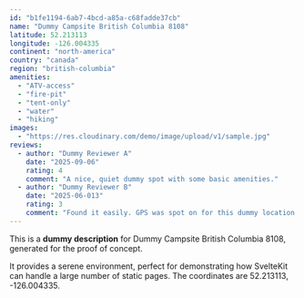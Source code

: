 ```yaml
---
id: "b1fe1194-6ab7-4bcd-a85a-c68fadde37cb"
name: "Dummy Campsite British Columbia 8108"
latitude: 52.213113
longitude: -126.004335
continent: "north-america"
country: "canada"
region: "british-columbia"
amenities:
  - "ATV-access"
  - "fire-pit"
  - "tent-only"
  - "water"
  - "hiking"
images:
  - "https://res.cloudinary.com/demo/image/upload/v1/sample.jpg"
reviews:
  - author: "Dummy Reviewer A"
    date: "2025-09-06"
    rating: 4
    comment: "A nice, quiet dummy spot with some basic amenities."
  - author: "Dummy Reviewer B"
    date: "2025-06-013"
    rating: 3
    comment: "Found it easily. GPS was spot on for this dummy location."
---
```


This is a **dummy description** for Dummy Campsite British Columbia 8108, generated for the proof of concept.

It provides a serene environment, perfect for demonstrating how SvelteKit can handle a large number of static pages. The coordinates are 52.213113, -126.004335.
